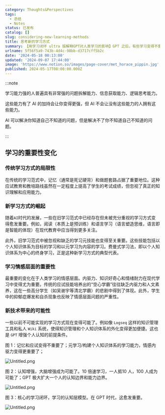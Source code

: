 ```yaml
---
category: Thoughts&Perspectives
tags:
  - 总结
  - Notes
status: 已发布
catalog: []
slug: considering-new-learning-methods
title: 思考新的学习方式
summary: 【用学习闭环 ultra 版解释GPT对人类学习的影响】GPT 之后，有些学习变得不重要了，有些学习变得更重要了，有些学习从不可能变成可能了。
urlname: 5f56f5a9-743b-4d4c-98bb-d3717cff5b2c
date: '2024-05-18 00:13:00'
updated: '2024-09-07 17:44:00'
image: 'https://www.notion.so/images/page-cover/met_horace_pippin.jpg'
published: 2024-05-17T08:00:00.000Z
---
```


:::note


学习能力强的人普遍具有非常强的问题拆解能力、信息获取能力、逻辑思考能力。


这些能力有了 AI 的加持会让你变得更强，但 AI 不会让没有这些能力的人拥有这些能力。


AI 可以解决你知道自己不知道的问题，但是解决不了你不知道自己不知道的问题。


:::


## 学习的重要性变化


### 传统学习方式的局限性


在传统的学习范式中，记忆（通常是死记硬背）和做题套路占据了重要地位。这种应试教育和教培路线虽然在一定程度上提高了学生的考试成绩，但忽视了真正的知识理解和应用能力。


### 新学习方式的崛起


随着`AI`时代的发展，一些在旧学习范式中已经存在但未被充分重视的学习方式变得愈发重要。例如，阅读（本质上是预训练）和语言学习（语言塑造思维，语言即是智能的体现）在现代教育中应当得到更多关注。


此外，旧学习范式中被忽视和缺乏的学习元技能也变得至关重要。这些技能包括以个人知识体系为目标的学习和以元学习为内容的学习。费曼式学习法，即以个人知识体系为中心的终身学习，正是这种新学习方式的典型代表。


### 学习情感层面的重要性


最重要的变化在于人类学习的情感层面。内驱力、知识好奇心和情绪耐力在现代学习中变得尤为重要。传统的应试技能培养出的“空心学霸”往往缺乏内驱力和人文素养，这在一些高分学生（如吴谢宇等清北学霸）的悲剧中得到了体现。此外，学生中的抑郁症爆发和自杀现象也反映了情感层面问题的严重性。


### 新技术带来的可能性


一些以前不可能实现的学习方式现在变得可能了。例如像 `Logseq` 这样的知识管理工具和私人 `Wiki` 系统，使得知识管理和个人知识体系的外化变得更加便捷。这也是 `GPT` 增强个人认知的前提条件。


图 1：记忆和应试变得不重要了；元学习/构建个人知识体系的学习能力，情感内驱力变得更重要了；


![Untitled.png](https://prod-files-secure.s3.us-west-2.amazonaws.com/5d24fe63-e567-4804-86f9-9fdc62e13082/a8319b77-00b3-43d9-9f99-e58187f20cfe/Untitled.png?X-Amz-Algorithm=AWS4-HMAC-SHA256&X-Amz-Content-Sha256=UNSIGNED-PAYLOAD&X-Amz-Credential=ASIAZI2LB4667KMNSTHK%2F20250219%2Fus-west-2%2Fs3%2Faws4_request&X-Amz-Date=20250219T213216Z&X-Amz-Expires=3600&X-Amz-Security-Token=IQoJb3JpZ2luX2VjEIT%2F%2F%2F%2F%2F%2F%2F%2F%2F%2FwEaCXVzLXdlc3QtMiJHMEUCIQCQTIfNh3KSeyBkWv%2Byyp%2BzlufKXuD71QY1bH8r4jNwkwIgIkNL74RKnZtB8JZSQIasB4vFSNtAMgiHz%2F4qqDlo5cAqiAQIrf%2F%2F%2F%2F%2F%2F%2F%2F%2F%2FARAAGgw2Mzc0MjMxODM4MDUiDIvR5JycHEuR8ScuAircAyeIx4im1Byi4vrmhF%2BtiYkOALo%2B4TvSXZvM5%2FP32xsU%2FHDPc8lMvW7mgNKRfQ9BhpMnjVZC%2FlCwFdrqe1bKrgJJG7JFDDtt7UIhuYhYNeSnW%2B8cH6TTxgOjyeFIUt%2BxLJuK5dWDCTUEIwevp3KREnio6Fo2e0%2F8POXv9Xms%2F1%2BG7sDE4FXVG%2B1HemqUI7w9dN2QGT36Aalb%2FqYsw5vxnR8VVDvPMGxIq4Ymw80mC9UqiuUtPNPeeoAfqxBJo2jlkSzv6RvOAWzKZU7o0LpCO%2BMBPhLsMcHTmOGivKNtRc5dsxl7GUypcKEJ4mGrZ0OYKcPC75EFTmMMcP3xS7nFK8bXRKP07O5JRb5fWxB0eIRhAnkN2Jgv%2F70Jm3L7pRdBrVciMwUf%2B4KMdMJkSrOGG853QtqYmrqHafL2gCzNXYSDtiQm5mBkXhmvPXSJzl6jhhxX49tOjezOJlFee1mtJtQRwYam5AuRFSpd%2FwNZjTl%2FJMdo3hVPym7cIkkH54nQyR8nXnH5GB8IzPtAq3lg%2Fr7uh%2F%2Bg0Qxe0jCjRBBCgPIGhpFAclTIlO%2FgwWV1FrAbsZRfqyJmJec3KN0pIomSxDrWg0rJS8iKUiQS1B9FjJaqIdHmWVxGvcZlJDl7MKzt2L0GOqUBArCBoXUvyZWlgIeAPfTwZE1vOamxzfv80oFmEmPjjvu44NBWcq9IqoBB7gHEv2fbBziZkoR95kTqwl%2BoaMyZTU5%2B80dncbV7bQdnbF78d10DfEuBUeaAMBgrc%2BFMA2zH5GlmqMvcBDBY25WpVyDDaGFYdXH9eJ3BWJAE%2Bc6e5tSyKWCIM%2FhKYqdxFx8br0kSQFHWQeDNXOEsRWV4r%2F6xgfUUF%2BHm&X-Amz-Signature=722d184897584988be3a6bb283bbdf39708f1be4f84d486e6a700b0d7cac4db4&X-Amz-SignedHeaders=host&x-id=GetObject)


图 2：认知增强，大脑增强成为可能了。10 倍速学习，一人抵10 人，100 人成为可能了；GPT 极大扩大一个人的认知边界和能力边界。


![Untitled.png](https://prod-files-secure.s3.us-west-2.amazonaws.com/5d24fe63-e567-4804-86f9-9fdc62e13082/e195b372-4d2b-479c-9e75-1be4e2c1412e/Untitled.png?X-Amz-Algorithm=AWS4-HMAC-SHA256&X-Amz-Content-Sha256=UNSIGNED-PAYLOAD&X-Amz-Credential=ASIAZI2LB4667KMNSTHK%2F20250219%2Fus-west-2%2Fs3%2Faws4_request&X-Amz-Date=20250219T213216Z&X-Amz-Expires=3600&X-Amz-Security-Token=IQoJb3JpZ2luX2VjEIT%2F%2F%2F%2F%2F%2F%2F%2F%2F%2FwEaCXVzLXdlc3QtMiJHMEUCIQCQTIfNh3KSeyBkWv%2Byyp%2BzlufKXuD71QY1bH8r4jNwkwIgIkNL74RKnZtB8JZSQIasB4vFSNtAMgiHz%2F4qqDlo5cAqiAQIrf%2F%2F%2F%2F%2F%2F%2F%2F%2F%2FARAAGgw2Mzc0MjMxODM4MDUiDIvR5JycHEuR8ScuAircAyeIx4im1Byi4vrmhF%2BtiYkOALo%2B4TvSXZvM5%2FP32xsU%2FHDPc8lMvW7mgNKRfQ9BhpMnjVZC%2FlCwFdrqe1bKrgJJG7JFDDtt7UIhuYhYNeSnW%2B8cH6TTxgOjyeFIUt%2BxLJuK5dWDCTUEIwevp3KREnio6Fo2e0%2F8POXv9Xms%2F1%2BG7sDE4FXVG%2B1HemqUI7w9dN2QGT36Aalb%2FqYsw5vxnR8VVDvPMGxIq4Ymw80mC9UqiuUtPNPeeoAfqxBJo2jlkSzv6RvOAWzKZU7o0LpCO%2BMBPhLsMcHTmOGivKNtRc5dsxl7GUypcKEJ4mGrZ0OYKcPC75EFTmMMcP3xS7nFK8bXRKP07O5JRb5fWxB0eIRhAnkN2Jgv%2F70Jm3L7pRdBrVciMwUf%2B4KMdMJkSrOGG853QtqYmrqHafL2gCzNXYSDtiQm5mBkXhmvPXSJzl6jhhxX49tOjezOJlFee1mtJtQRwYam5AuRFSpd%2FwNZjTl%2FJMdo3hVPym7cIkkH54nQyR8nXnH5GB8IzPtAq3lg%2Fr7uh%2F%2Bg0Qxe0jCjRBBCgPIGhpFAclTIlO%2FgwWV1FrAbsZRfqyJmJec3KN0pIomSxDrWg0rJS8iKUiQS1B9FjJaqIdHmWVxGvcZlJDl7MKzt2L0GOqUBArCBoXUvyZWlgIeAPfTwZE1vOamxzfv80oFmEmPjjvu44NBWcq9IqoBB7gHEv2fbBziZkoR95kTqwl%2BoaMyZTU5%2B80dncbV7bQdnbF78d10DfEuBUeaAMBgrc%2BFMA2zH5GlmqMvcBDBY25WpVyDDaGFYdXH9eJ3BWJAE%2Bc6e5tSyKWCIM%2FhKYqdxFx8br0kSQFHWQeDNXOEsRWV4r%2F6xgfUUF%2BHm&X-Amz-Signature=53755e50c2997ac2ea90bc7795c608ce0667bac3083bac0019b40b7b90467213&X-Amz-SignedHeaders=host&x-id=GetObject)


图 3：核心的学习闭环，学习的认知层模型。在 GPT 时代，这愈发重要。


![Untitled.png](https://prod-files-secure.s3.us-west-2.amazonaws.com/5d24fe63-e567-4804-86f9-9fdc62e13082/57f2a38d-97b9-407e-baa1-8fecb8348e87/Untitled.png?X-Amz-Algorithm=AWS4-HMAC-SHA256&X-Amz-Content-Sha256=UNSIGNED-PAYLOAD&X-Amz-Credential=ASIAZI2LB4667KMNSTHK%2F20250219%2Fus-west-2%2Fs3%2Faws4_request&X-Amz-Date=20250219T213216Z&X-Amz-Expires=3600&X-Amz-Security-Token=IQoJb3JpZ2luX2VjEIT%2F%2F%2F%2F%2F%2F%2F%2F%2F%2FwEaCXVzLXdlc3QtMiJHMEUCIQCQTIfNh3KSeyBkWv%2Byyp%2BzlufKXuD71QY1bH8r4jNwkwIgIkNL74RKnZtB8JZSQIasB4vFSNtAMgiHz%2F4qqDlo5cAqiAQIrf%2F%2F%2F%2F%2F%2F%2F%2F%2F%2FARAAGgw2Mzc0MjMxODM4MDUiDIvR5JycHEuR8ScuAircAyeIx4im1Byi4vrmhF%2BtiYkOALo%2B4TvSXZvM5%2FP32xsU%2FHDPc8lMvW7mgNKRfQ9BhpMnjVZC%2FlCwFdrqe1bKrgJJG7JFDDtt7UIhuYhYNeSnW%2B8cH6TTxgOjyeFIUt%2BxLJuK5dWDCTUEIwevp3KREnio6Fo2e0%2F8POXv9Xms%2F1%2BG7sDE4FXVG%2B1HemqUI7w9dN2QGT36Aalb%2FqYsw5vxnR8VVDvPMGxIq4Ymw80mC9UqiuUtPNPeeoAfqxBJo2jlkSzv6RvOAWzKZU7o0LpCO%2BMBPhLsMcHTmOGivKNtRc5dsxl7GUypcKEJ4mGrZ0OYKcPC75EFTmMMcP3xS7nFK8bXRKP07O5JRb5fWxB0eIRhAnkN2Jgv%2F70Jm3L7pRdBrVciMwUf%2B4KMdMJkSrOGG853QtqYmrqHafL2gCzNXYSDtiQm5mBkXhmvPXSJzl6jhhxX49tOjezOJlFee1mtJtQRwYam5AuRFSpd%2FwNZjTl%2FJMdo3hVPym7cIkkH54nQyR8nXnH5GB8IzPtAq3lg%2Fr7uh%2F%2Bg0Qxe0jCjRBBCgPIGhpFAclTIlO%2FgwWV1FrAbsZRfqyJmJec3KN0pIomSxDrWg0rJS8iKUiQS1B9FjJaqIdHmWVxGvcZlJDl7MKzt2L0GOqUBArCBoXUvyZWlgIeAPfTwZE1vOamxzfv80oFmEmPjjvu44NBWcq9IqoBB7gHEv2fbBziZkoR95kTqwl%2BoaMyZTU5%2B80dncbV7bQdnbF78d10DfEuBUeaAMBgrc%2BFMA2zH5GlmqMvcBDBY25WpVyDDaGFYdXH9eJ3BWJAE%2Bc6e5tSyKWCIM%2FhKYqdxFx8br0kSQFHWQeDNXOEsRWV4r%2F6xgfUUF%2BHm&X-Amz-Signature=b64327749f64d1ddeb629f422990c06d2d5fa09a7895a343567b2d3a2156a6e2&X-Amz-SignedHeaders=host&x-id=GetObject)


